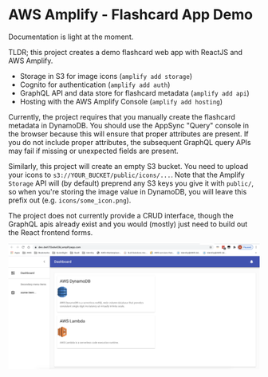 # AWS Amplify - Flashcard App Demo

Documentation is light at the moment. 

TLDR; this project creates a demo flashcard web app with ReactJS and AWS Amplify. 

* Storage in S3 for image icons (`amplify add storage`)
* Cognito for authentication (`amplify add auth`)
* GraphQL API and data store for flashcard metadata (`amplify add api`)
* Hosting with the AWS Amplify Console (`amplify add hosting`)

Currently, the project requires that you manually create the flashcard metadata in DynamoDB. You should use the AppSync "Query" console in the browser because this will ensure that proper attributes are present. If you do not include proper attributes, the subsequent GraphQL query APIs may fail if missing or unexpected fields are present. 

Similarly, this project will create an empty S3 bucket. You need to upload your icons to `s3://YOUR_BUCKET/public/icons/...`. Note that the Amplify `Storage` API will (by default) preprend any S3 keys you give it with `public/`, so when you're storing the image value in DynamoDB, you will leave this prefix out (e.g. `icons/some_icon.png`).

The project does not currently provide a CRUD interface, though the GraphQL apis already exist and you would (mostly) just need to build out the React frontend forms. 

![](docs/example1.png)